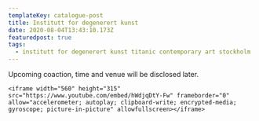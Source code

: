 ```yaml
---
templateKey: catalogue-post
title: Institutt for degenerert kunst
date: 2020-08-04T13:43:10.173Z
featuredpost: true
tags:
  - institutt for degenerert kunst titanic contemporary art stockholm
---
```

Upcoming coaction, time and venue will be disclosed later.

```
<iframe width="560" height="315" src="https://www.youtube.com/embed/hWdjqDtY-Fw" frameborder="0" allow="accelerometer; autoplay; clipboard-write; encrypted-media; gyroscope; picture-in-picture" allowfullscreen></iframe>
```